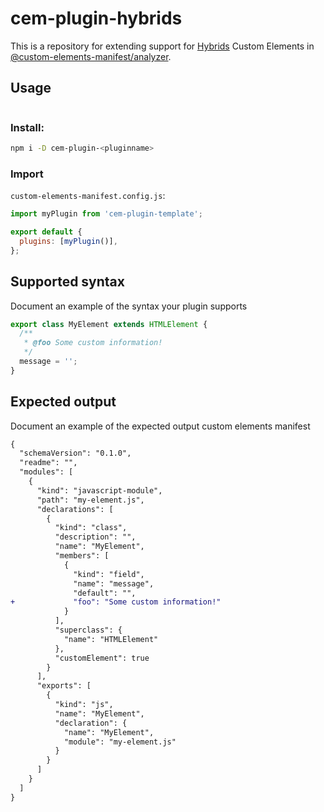 # cem-plugin-hybrids

This is a repository for extending support for [Hybrids](https://github.com/hybridsjs/hybrids) Custom Elements in [@custom-elements-manifest/analyzer](https://github.com/open-wc/custom-elements-manifest).

## Usage

```js

```

### Install:

```bash
npm i -D cem-plugin-<pluginname>
```

### Import

`custom-elements-manifest.config.js`:

```js
import myPlugin from 'cem-plugin-template';

export default {
  plugins: [myPlugin()],
};
```

## Supported syntax

Document an example of the syntax your plugin supports

```js
export class MyElement extends HTMLElement {
  /**
   * @foo Some custom information!
   */
  message = '';
}
```

## Expected output

Document an example of the expected output custom elements manifest

```diff
{
  "schemaVersion": "0.1.0",
  "readme": "",
  "modules": [
    {
      "kind": "javascript-module",
      "path": "my-element.js",
      "declarations": [
        {
          "kind": "class",
          "description": "",
          "name": "MyElement",
          "members": [
            {
              "kind": "field",
              "name": "message",
              "default": "",
+             "foo": "Some custom information!"
            }
          ],
          "superclass": {
            "name": "HTMLElement"
          },
          "customElement": true
        }
      ],
      "exports": [
        {
          "kind": "js",
          "name": "MyElement",
          "declaration": {
            "name": "MyElement",
            "module": "my-element.js"
          }
        }
      ]
    }
  ]
}
```
